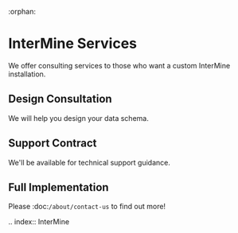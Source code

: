 :orphan:

InterMine Services
================================

We offer consulting services to those who want a custom InterMine installation.

Design Consultation
--------------------------------------------

We will help you design your data schema.

Support Contract
--------------------------------------------

We'll be available for technical support guidance.

Full Implementation
------------------------------------------------

Please :doc:`/about/contact-us` to find out more!

.. index:: InterMine
